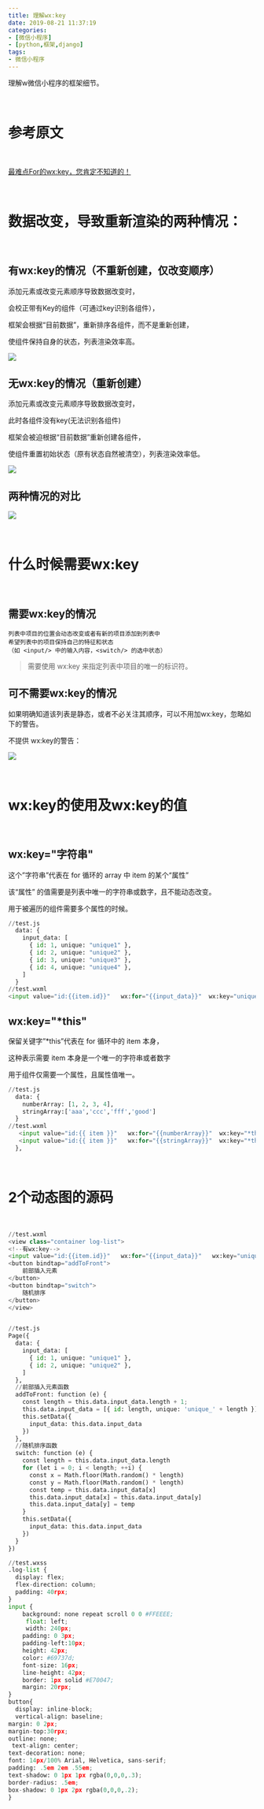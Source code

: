```yaml
---
title: 理解wx:key
date: 2019-08-21 11:37:19
categories:
- [微信小程序]
- [python,框架,django]
tags:
- 微信小程序
---
```

理解w微信小程序的框架细节。

<!-- more -->

<br/>

# 参考原文

<br/>

[最难点For的wx:key，您肯定不知道的！](http://www.wxappclub.com/topic/536)

<br/>

# 数据改变，导致重新渲染的两种情况：

<br/>

## 有wx:key的情况（不重新创建，仅改变顺序）

添加元素或改变元素顺序导致数据改变时，

会校正带有Key的组件（可通过key识别各组件），

框架会根据“目前数据”，重新排序各组件，而不是重新创建，

使组件保持自身的状态，列表渲染效率高。

![](/images/django/10_0.gif)

## 无wx:key的情况（重新创建）

添加元素或改变元素顺序导致数据改变时，

此时各组件没有key(无法识别各组件)

框架会被迫根据“目前数据”重新创建各组件，

使组件重置初始状态（原有状态自然被清空），列表渲染效率低。

![](/images/django/10_1.gif)

## 两种情况的对比

![](/images/django/10_2.png)

<br/>

# 什么时候需要wx:key

<br/>

## 需要wx:key的情况

	列表中项目的位置会动态改变或者有新的项目添加到列表中
	希望列表中的项目保持自己的特征和状态
	（如 <input/> 中的输入内容，<switch/> 的选中状态）

>需要使用 wx:key 来指定列表中项目的唯一的标识符。

## 可不需要wx:key的情况

如果明确知道该列表是静态，或者不必关注其顺序，可以不用加wx:key，忽略如下的警告。

不提供 wx:key的警告： 

![](/images/django/10_3.png)

<br/>

# wx:key的使用及wx:key的值

<br/>

## wx:key="字符串"

这个”字符串”代表在 for 循环的 array 中 item 的某个“属性”

该“属性” 的值需要是列表中唯一的字符串或数字，且不能动态改变。

用于被遍历的组件需要多个属性的时候。

```python
//test.js
  data: {
	input_data: [
	  { id: 1, unique: "unique1" },
	  { id: 2, unique: "unique2" },
	  { id: 3, unique: "unique3" },
	  { id: 4, unique: "unique4" },
	]
  }
//test.wxml
<input value="id:{{item.id}}"   wx:for="{{input_data}}"  wx:key="unique"  />
```

## wx:key="*this"

保留关键字”*this”代表在 for 循环中的 item 本身，

这种表示需要 item 本身是一个唯一的字符串或者数字

用于组件仅需要一个属性，且属性值唯一。

```python
//test.js
  data: {
    numberArray: [1, 2, 3, 4],
    stringArray:['aaa','ccc','fff','good']
  }
//test.wxml
   <input value="id:{{ item }}"   wx:for="{{numberArray}}"  wx:key="*this"  />
   <input value="id:{{ item }}"   wx:for="{{stringArray}}"  wx:key="*this"  />
  },
```

<br/>

# 2个动态图的源码

<br/>

```python
//test.wxml
<view class="container log-list">
<!--有wx:key-->
<input value="id:{{item.id}}"   wx:for="{{input_data}}"   wx:key="unique" />
<button bindtap="addToFront">
    前部插入元素
</button>
<button bindtap="switch">
    随机排序
</button>
</view>
```

```python

//test.js
Page({
  data: {
    input_data: [
      { id: 1, unique: "unique1" },
      { id: 2, unique: "unique2" },
    ] 
  },
  //前部插入元素函数
  addToFront: function (e) {
    const length = this.data.input_data.length + 1;
    this.data.input_data = [{ id: length, unique: 'unique_' + length }].concat(this.data.input_data)
    this.setData({
      input_data: this.data.input_data
    })
  },
  //随机排序函数
  switch: function (e) {
    const length = this.data.input_data.length
    for (let i = 0; i < length; ++i) {
      const x = Math.floor(Math.random() * length)
      const y = Math.floor(Math.random() * length)
      const temp = this.data.input_data[x]
      this.data.input_data[x] = this.data.input_data[y]
      this.data.input_data[y] = temp
    }
    this.setData({
      input_data: this.data.input_data
    })
  }
})
```

```python
//test.wxss
.log-list {
  display: flex;
  flex-direction: column;
  padding: 40rpx;
}
input {
    background: none repeat scroll 0 0 #FFEEEE;
     float: left;
     width: 240px;
    padding: 0 3px;
    padding-left:10px;
    height: 42px;
    color: #69737d;
    font-size: 16px;
    line-height: 42px;
    border: 1px solid #E70047;
    margin: 20rpx;
}
button{
  display: inline-block; 
  vertical-align: baseline; 
margin: 0 2px; 
margin-top:30rpx;
outline: none; 
 text-align: center; 
text-decoration: none; 
font: 14px/100% Arial, Helvetica, sans-serif; 
padding: .5em 2em .55em; 
text-shadow: 0 1px 1px rgba(0,0,0,.3); 
border-radius: .5em; 
box-shadow: 0 1px 2px rgba(0,0,0,.2); 
}
```







